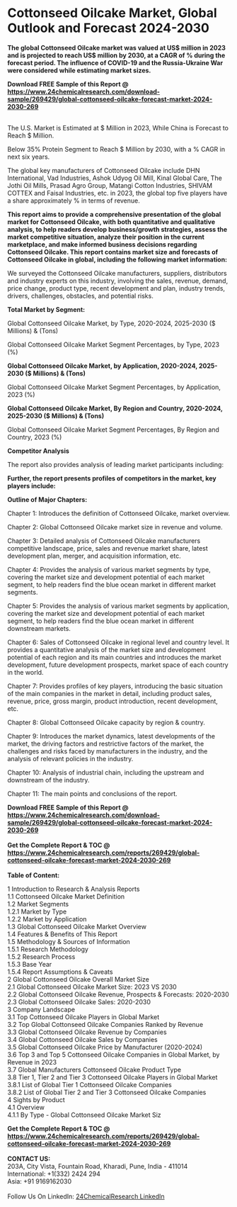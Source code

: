 <h1>Cottonseed Oilcake Market, Global Outlook and Forecast 2024-2030</h1><p><strong>The global Cottonseed Oilcake market was valued at US$ million in 2023 and is projected to reach US$ million by 2030, at a CAGR of % during the forecast period. The influence of COVID-19 and the Russia-Ukraine War were considered while estimating market sizes.</strong></p><p>
</p><p></p><div><b>Download FREE Sample of this Report @ 
            <a href="https://www.24chemicalresearch.com/download-sample/269429/global-cottonseed-oilcake-forecast-market-2024-2030-269">
            https://www.24chemicalresearch.com/download-sample/269429/global-cottonseed-oilcake-forecast-market-2024-2030-269</a></b></div><br><p>
The U.S. Market is Estimated at $ Million in 2023, While China is Forecast to Reach $ Million.</p><p>
Below 35% Protein Segment to Reach $ Million by 2030, with a % CAGR in next six years.</p><p>
The global key manufacturers of Cottonseed Oilcake include DHN International, Vad Industries, Ashok Udyog Oil Mill, Kinal Global Care, The Jothi Oil Mills, Prasad Agro Group, Matangi Cotton Industries, SHIVAM COTTEX and Faisal Industries, etc. in 2023, the global top five players have a share approximately % in terms of revenue.</p><p>
<strong>This report aims to provide a comprehensive presentation of the global market for Cottonseed Oilcake, with both quantitative and qualitative analysis, to help readers develop business/growth strategies, assess the market competitive situation, analyze their position in the current marketplace, and make informed business decisions regarding Cottonseed Oilcake. This report contains market size and forecasts of Cottonseed Oilcake in global, including the following market information:</strong></p><p>
</p><p>
</p><p>We surveyed the Cottonseed Oilcake manufacturers, suppliers, distributors and industry experts on this industry, involving the sales, revenue, demand, price change, product type, recent development and plan, industry trends, drivers, challenges, obstacles, and potential risks.</p><p>
<strong>Total Market by Segment:</strong></p><p>
Global Cottonseed Oilcake Market, by Type, 2020-2024, 2025-2030 ($ Millions) &amp; (Tons)</p><p>
Global Cottonseed Oilcake Market Segment Percentages, by Type, 2023 (%)</p><p>
</p><p>
</p><p><strong>Global Cottonseed Oilcake Market, by Application, 2020-2024, 2025-2030 ($ Millions) &amp; (Tons)</strong></p><p>
Global Cottonseed Oilcake Market Segment Percentages, by Application, 2023 (%)</p><p>
</p><p>
</p><p><strong>Global Cottonseed Oilcake Market, By Region and Country, 2020-2024, 2025-2030 ($ Millions) &amp; (Tons)</strong></p><p>
Global Cottonseed Oilcake Market Segment Percentages, By Region and Country, 2023 (%)</p><p>
</p><p>
</p><p><strong>Competitor Analysis</strong></p><p>
The report also provides analysis of leading market participants including:</p><p>
</p><p>
</p><p><strong>Further, the report presents profiles of competitors in the market, key players include:</strong></p><p>
</p><p>
</p><p><strong>Outline of Major Chapters:</strong></p><p>
Chapter 1: Introduces the definition of Cottonseed Oilcake, market overview.</p><p>
Chapter 2: Global Cottonseed Oilcake market size in revenue and volume.</p><p>
Chapter 3: Detailed analysis of Cottonseed Oilcake manufacturers competitive landscape, price, sales and revenue market share, latest development plan, merger, and acquisition information, etc.</p><p>
Chapter 4: Provides the analysis of various market segments by type, covering the market size and development potential of each market segment, to help readers find the blue ocean market in different market segments.</p><p>
Chapter 5: Provides the analysis of various market segments by application, covering the market size and development potential of each market segment, to help readers find the blue ocean market in different downstream markets.</p><p>
Chapter 6: Sales of Cottonseed Oilcake in regional level and country level. It provides a quantitative analysis of the market size and development potential of each region and its main countries and introduces the market development, future development prospects, market space of each country in the world.</p><p>
Chapter 7: Provides profiles of key players, introducing the basic situation of the main companies in the market in detail, including product sales, revenue, price, gross margin, product introduction, recent development, etc.</p><p>
Chapter 8: Global Cottonseed Oilcake capacity by region &amp; country.</p><p>
Chapter 9: Introduces the market dynamics, latest developments of the market, the driving factors and restrictive factors of the market, the challenges and risks faced by manufacturers in the industry, and the analysis of relevant policies in the industry.</p><p>
Chapter 10: Analysis of industrial chain, including the upstream and downstream of the industry.</p><p>
Chapter 11: The main points and conclusions of the report.</p><div><b>Download FREE Sample of this Report @ 
            <a href="https://www.24chemicalresearch.com/download-sample/269429/global-cottonseed-oilcake-forecast-market-2024-2030-269">
            https://www.24chemicalresearch.com/download-sample/269429/global-cottonseed-oilcake-forecast-market-2024-2030-269</a></b></div><br><div><b>Get the Complete Report & TOC @ 
            <a href="https://www.24chemicalresearch.com/reports/269429/global-cottonseed-oilcake-forecast-market-2024-2030-269">
            https://www.24chemicalresearch.com/reports/269429/global-cottonseed-oilcake-forecast-market-2024-2030-269</a></b></div><br>
            <b>Table of Content:</b><p>1 Introduction to Research & Analysis Reports<br />
    1.1 Cottonseed Oilcake Market Definition<br />
    1.2 Market Segments<br />
        1.2.1 Market by Type<br />
        1.2.2 Market by Application<br />
    1.3 Global Cottonseed Oilcake Market Overview<br />
    1.4 Features & Benefits of This Report<br />
    1.5 Methodology & Sources of Information<br />
        1.5.1 Research Methodology<br />
        1.5.2 Research Process<br />
        1.5.3 Base Year<br />
        1.5.4 Report Assumptions & Caveats<br />
2 Global Cottonseed Oilcake Overall Market Size<br />
    2.1 Global Cottonseed Oilcake Market Size: 2023 VS 2030<br />
    2.2 Global Cottonseed Oilcake Revenue, Prospects & Forecasts: 2020-2030<br />
    2.3 Global Cottonseed Oilcake Sales: 2020-2030<br />
3 Company Landscape<br />
    3.1 Top Cottonseed Oilcake Players in Global Market<br />
    3.2 Top Global Cottonseed Oilcake Companies Ranked by Revenue<br />
    3.3 Global Cottonseed Oilcake Revenue by Companies<br />
    3.4 Global Cottonseed Oilcake Sales by Companies<br />
    3.5 Global Cottonseed Oilcake Price by Manufacturer (2020-2024)<br />
    3.6 Top 3 and Top 5 Cottonseed Oilcake Companies in Global Market, by Revenue in 2023<br />
    3.7 Global Manufacturers Cottonseed Oilcake Product Type<br />
    3.8 Tier 1, Tier 2 and Tier 3 Cottonseed Oilcake Players in Global Market<br />
        3.8.1 List of Global Tier 1 Cottonseed Oilcake Companies<br />
        3.8.2 List of Global Tier 2 and Tier 3 Cottonseed Oilcake Companies<br />
4 Sights by Product<br />
    4.1 Overview<br />
        4.1.1 By Type - Global Cottonseed Oilcake Market Siz</p><div><b>Get the Complete Report & TOC @ 
            <a href="https://www.24chemicalresearch.com/reports/269429/global-cottonseed-oilcake-forecast-market-2024-2030-269">
            https://www.24chemicalresearch.com/reports/269429/global-cottonseed-oilcake-forecast-market-2024-2030-269</a></b></div><br><b>CONTACT US:</b><br>
            203A, City Vista, Fountain Road, Kharadi, Pune, India - 411014<br>
            International: +1(332) 2424 294<br>
            Asia: +91 9169162030 <br><br>
            Follow Us On LinkedIn: <a href="https://www.linkedin.com/company/24chemicalresearch/">24ChemicalResearch LinkedIn</a>